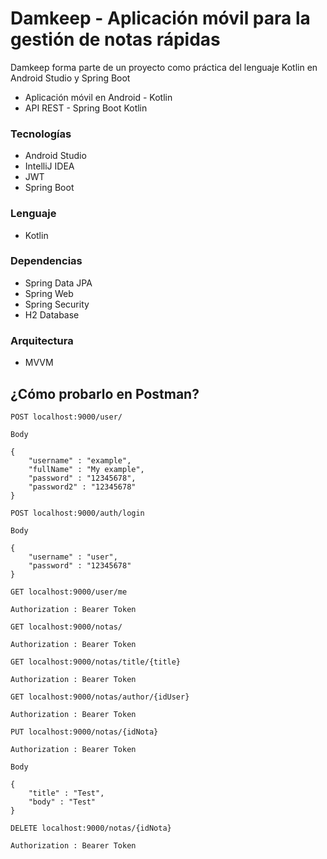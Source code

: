 # Damkeep - Aplicación móvil para la gestión de notas rápidas

Damkeep forma parte de un proyecto como práctica del lenguaje Kotlin en Android Studio y Spring Boot

- Aplicación móvil en Android - Kotlin
- API REST - Spring Boot Kotlin

### Tecnologías

* Android Studio
* IntelliJ IDEA
* JWT
* Spring Boot

### Lenguaje

* Kotlin

### Dependencias

* Spring Data JPA
* Spring Web
* Spring Security
* H2 Database

### Arquitectura

* MVVM

## ¿Cómo probarlo en Postman?

```
POST localhost:9000/user/

Body

{
	"username" : "example",
	"fullName" : "My example",
	"password" : "12345678",
	"password2" : "12345678"
}
```

```
POST localhost:9000/auth/login

Body

{
	"username" : "user",
	"password" : "12345678"
}
```

```
GET localhost:9000/user/me

Authorization : Bearer Token

```

```
GET localhost:9000/notas/

Authorization : Bearer Token

```

```
GET localhost:9000/notas/title/{title}

Authorization : Bearer Token

```

```
GET localhost:9000/notas/author/{idUser}

Authorization : Bearer Token

```

```
PUT localhost:9000/notas/{idNota}

Authorization : Bearer Token

Body

{
	"title" : "Test",
	"body" : "Test"
}

```

```
DELETE localhost:9000/notas/{idNota}

Authorization : Bearer Token

```
